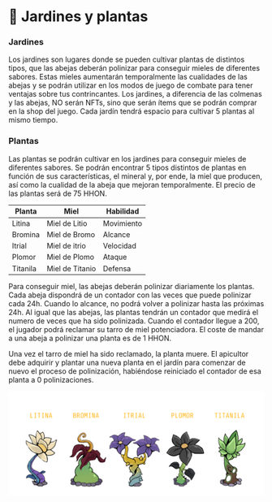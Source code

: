 # 🏡 Jardines y plantas

### Jardines

Los jardines son lugares donde se pueden cultivar plantas de distintos tipos, que las abejas deberán polinizar para conseguir mieles de diferentes sabores. Estas mieles aumentarán temporalmente las cualidades de las abejas y se podrán utilizar en los modos de juego de combate para tener ventajas sobre tus contrincantes. Los jardines, a diferencia de las colmenas y las abejas, NO serán NFTs, sino que serán ítems que se podrán comprar en la shop del juego. Cada jardín tendrá espacio para cultivar 5 plantas al mismo tiempo.

### Plantas

Las plantas se podrán cultivar en los jardines para conseguir mieles de diferentes sabores. Se podrán encontrar 5 tipos distintos de plantas en función de sus características, el mineral y, por ende, la miel que producen, así como la cualidad de la abeja que mejoran temporalmente. El precio de las plantas será de 75 HHON.

| Planta   | Miel            | Habilidad  |
| -------- | --------------- | ---------- |
| Litina   | Miel de Litio   | Movimiento |
| Bromina  | Miel de Bromo   | Alcance    |
| Itrial   | Miel de itrio   | Velocidad  |
| Plomor   | Miel de Plomo   | Ataque     |
| Titanila | Miel de Titanio | Defensa    |

Para conseguir miel, las abejas deberán polinizar diariamente los plantas. Cada abeja dispondrá de un contador con las veces que puede polinizar cada 24h. Cuando lo alcance, no podrá volver a polinizar hasta las próximas 24h. Al igual que las abejas, las plantas tendrán un contador que medirá el numero de veces que ha sido polinizada. Cuando el contador llegue a 200, el jugador podrá reclamar su tarro de miel potenciadora. El coste de mandar a una abeja a polinizar una planta es de 1 HHON.

Una vez el tarro de miel ha sido reclamado, la planta muere. El apicultor debe adquirir y plantar una nueva planta en el jardín para comenzar de nuevo el proceso de polinización, habiéndose reiniciado el contador de esa planta a 0 polinizaciones.

![](<../../../.gitbook/assets/Plantas Esp Sin Fondo (1).png>)

